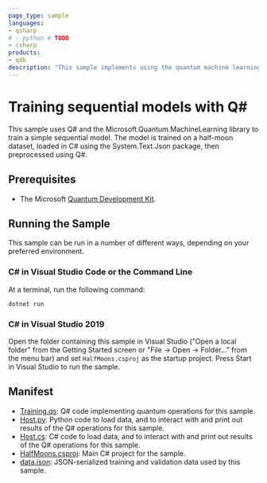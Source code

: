 ```yaml
---
page_type: sample
languages:
- qsharp
# - python # TODO
- csharp
products:
- qdk
description: "This sample implements using the quantum machine learning library to train a sequential model on the half-moons dataset."
---
```


# Training sequential models with Q\#

This sample uses Q# and the Microsoft.Quantum.MachineLearning library to train a simple sequential model.
The model is trained on a half-moon dataset, loaded in C# using the System.Text.Json package, then preprocessed using Q#.


## Prerequisites

- The Microsoft [Quantum Development Kit](https://docs.microsoft.com/quantum/install-guide/).

## Running the Sample

This sample can be run in a number of different ways, depending on your preferred environment.

<!-- TODO
### Python in Visual Studio Code or the Command Line ###

At a terminal, run the following command:

```bash
python host.py
``` -->

### C# in Visual Studio Code or the Command Line

At a terminal, run the following command:

```dotnetcli
dotnet run
```

### C# in Visual Studio 2019

Open the folder containing this sample in Visual Studio ("Open a local folder" from the Getting Started screen or "File → Open → Folder..." from the menu bar) and set `HalfMoons.csproj` as the startup project.
Press Start in Visual Studio to run the sample.

## Manifest

- [Training.qs](https://github.com/microsoft/Quantum/blob/master/samples/machine-learning/half-moons/Training.qs): Q# code implementing quantum operations for this sample.
- [Host.py](https://github.com/microsoft/Quantum/blob/master/samples/machine-learning/half-moons/host.py): Python code to load data, and to interact with and print out results of the Q# operations for this sample.
- [Host.cs](https://github.com/microsoft/Quantum/blob/master/samples/machine-learning/half-moons/Host.cs): C# code to load data, and to interact with and print out results of the Q# operations for this sample.
- [HalfMoons.csproj](https://github.com/microsoft/Quantum/blob/master/samples/machine-learning/half-moons/HalfMoons.csproj): Main C# project for the sample.
- [data.json](https://github.com/microsoft/Quantum/blob/master/samples/machine-learning/half-moons/data.json): JSON-serialized training and validation data used by this sample.
